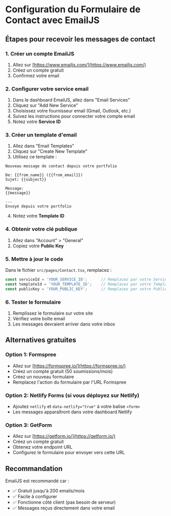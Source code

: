 # Configuration du Formulaire de Contact avec EmailJS

## Étapes pour recevoir les messages de contact

### 1. Créer un compte EmailJS
1. Allez sur [https://www.emailjs.com/](https://www.emailjs.com/)
2. Créez un compte gratuit
3. Confirmez votre email

### 2. Configurer votre service email
1. Dans le dashboard EmailJS, allez dans "Email Services"
2. Cliquez sur "Add New Service"
3. Choisissez votre fournisseur email (Gmail, Outlook, etc.)
4. Suivez les instructions pour connecter votre compte email
5. Notez votre **Service ID**

### 3. Créer un template d'email
1. Allez dans "Email Templates"
2. Cliquez sur "Create New Template"
3. Utilisez ce template :

```
Nouveau message de contact depuis votre portfolio

De: {{from_name}} ({{from_email}})
Sujet: {{subject}}

Message:
{{message}}

---
Envoyé depuis votre portfolio
```

4. Notez votre **Template ID**

### 4. Obtenir votre clé publique
1. Allez dans "Account" > "General"
2. Copiez votre **Public Key**

### 5. Mettre à jour le code
Dans le fichier `src/pages/Contact.tsx`, remplacez :
```javascript
const serviceId = 'YOUR_SERVICE_ID';      // Remplacez par votre Service ID
const templateId = 'YOUR_TEMPLATE_ID';    // Remplacez par votre Template ID  
const publicKey = 'YOUR_PUBLIC_KEY';      // Remplacez par votre Public Key
```

### 6. Tester le formulaire
1. Remplissez le formulaire sur votre site
2. Vérifiez votre boîte email
3. Les messages devraient arriver dans votre inbox

## Alternatives gratuites

### Option 1: Formspree
- Allez sur [https://formspree.io/](https://formspree.io/)
- Créez un compte gratuit (50 soumissions/mois)
- Créez un nouveau formulaire
- Remplacez l'action du formulaire par l'URL Formspree

### Option 2: Netlify Forms (si vous déployez sur Netlify)
- Ajoutez `netlify` et `data-netlify="true"` à votre balise `<form>`
- Les messages apparaîtront dans votre dashboard Netlify

### Option 3: GetForm
- Allez sur [https://getform.io/](https://getform.io/)
- Créez un compte gratuit
- Obtenez votre endpoint URL
- Configurez le formulaire pour envoyer vers cette URL

## Recommandation
EmailJS est recommandé car :
- ✅ Gratuit jusqu'à 200 emails/mois
- ✅ Facile à configurer
- ✅ Fonctionne côté client (pas besoin de serveur)
- ✅ Messages reçus directement dans votre email